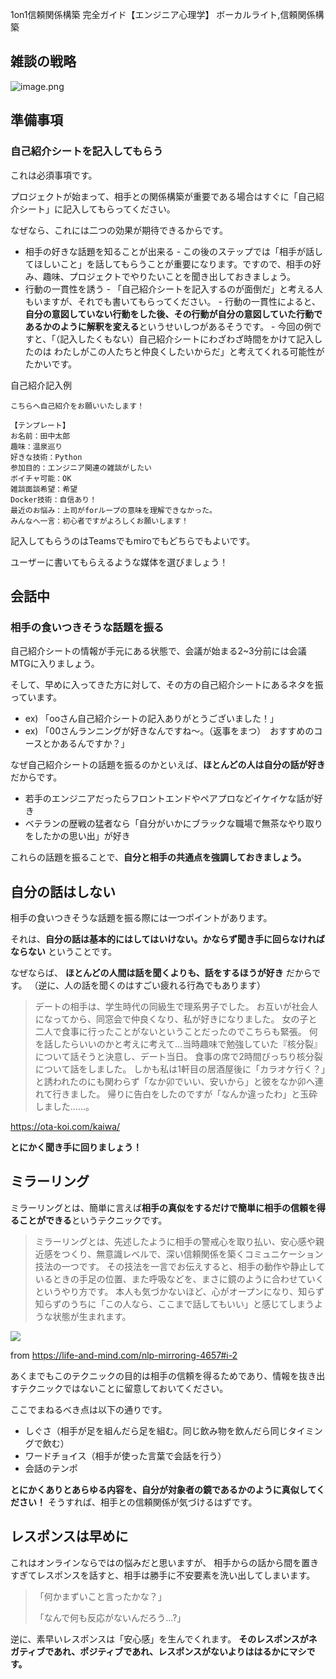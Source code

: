 1on1信頼関係構築 完全ガイド【エンジニア心理学】
ボーカルライト,信頼関係構築


## 雑談の戦略

![image.png](https://qiita-image-store.s3.ap-northeast-1.amazonaws.com/0/1678228/112a90c2-5695-87e6-34e2-2de2bf17d361.png)



## 準備事項

### 自己紹介シートを記入してもらう

これは必須事項です。

プロジェクトが始まって、相手との関係構築が重要である場合はすぐに「自己紹介シート」に記入してもらってください。

なぜなら、これには二つの効果が期待できるからです。

- 相手の好きな話題を知ることが出来る
        - この後のステップでは「相手が話してほしいこと」を話してもらうことが重要になります。ですので、相手の好み、趣味、プロジェクトでやりたいことを聞き出しておきましょう。
- 行動の一貫性を誘う
        - 「自己紹介シートを記入するのが面倒だ」と考える人もいますが、それでも書いてもらってください。
        - 行動の一貫性によると、**自分の意図していない行動をした後、その行動が自分の意図していた行動であるかのように解釈を変える**というせいしつがあるそうです。
        - 今回の例ですと、「（記入したくもない）自己紹介シートにわざわざ時間をかけて記入したのは わたしがこの人たちと仲良くしたいからだ」と考えてくれる可能性がたかいです。


自己紹介記入例


```
こちらへ自己紹介をお願いいたします！

【テンプレート】
お名前：田中太郎
趣味：温泉巡り
好きな技術：Python
参加目的：エンジニア関連の雑談がしたい
ボイチャ可能：OK
雑談面談希望：希望
Docker技術：自信あり！
最近のお悩み：上司がforループの意味を理解できなかった。
みんなへ一言：初心者ですがよろしくお願いします！
```

記入してもらうのはTeamsでもmiroでもどちらでもよいです。

ユーザーに書いてもらえるような媒体を選びましょう！



## 会話中

### 相手の食いつきそうな話題を振る

自己紹介シートの情報が手元にある状態で、会議が始まる2~3分前には会議MTGに入りましょう。

そして、早めに入ってきた方に対して、その方の自己紹介シートにあるネタを振っています。


- ex) 「ooさん自己紹介シートの記入ありがとうございました！」
- ex) 「00さんランニングが好きなんですね～。（返事をまつ）　おすすめのコースとかあるんですか？」


なぜ自己紹介シートの話題を振るのかといえば、**ほとんどの人は自分の話が好き**だからです。

- 若手のエンジニアだったらフロントエンドやペアプロなどイケイケな話が好き
- ベテランの歴戦の猛者なら「自分がいかにブラックな職場で無茶なやり取りをしたかの思い出」が好き

これらの話題を振ることで、**自分と相手の共通点を強調しておきましょう。**



## 自分の話はしない

相手の食いつきそうな話題を振る際には一つポイントがあります。

それは、**自分の話は基本的にはしてはいけない。かならず聞き手に回らなければならない** ということです。

なぜならば、 **ほとんどの人間は話を聞くよりも、話をするほうが好き** だからです。
（逆に、人の話を聞くのはすごい疲れる行為でもあります）


> デートの相手は、学生時代の同級生で理系男子でした。
> お互いが社会人になってから、同窓会で仲良くなり、私が好きになりました。
> 女の子と二人で食事に行ったことがないということだったのでこちらも緊張。
> 何を話したらいいのかと考えに考えて…当時趣味で勉強していた『核分裂』について話そうと決意し、デート当日。
> 食事の席で2時間びっちり核分裂について話をしました。
> しかも私は1軒目の居酒屋後に「カラオケ行く？」と誘われたのにも関わらず「なか卯でいい、安いから」と彼をなか卯へ連れて行きました。
> 帰りに告白をしたのですが「なんか違ったわ」と玉砕しました……。

https://ota-koi.com/kaiwa/

**とにかく聞き手に回りましょう！**


## ミラーリング

ミラーリングとは、簡単に言えば**相手の真似をするだけで簡単に相手の信頼を得ることができる**というテクニックです。

> ミラーリングとは、先述したように相手の警戒心を取り払い、安心感や親近感をつくり、無意識レベルで、深い信頼関係を築くコミュニケーション技法の一つです。
> その技法を一言でお伝えすると、相手の動作や静止しているときの手足の位置、また呼吸などを、まさに鏡のように合わせていくというやり方です。
> 本人も気づかないほど、心がオープンになり、知らず知らずのうちに「この人なら、ここまで話してもいい」と感じてしまうような状態が生まれます。

<img src="https://life-and-mind.com/wp-content/uploads/2017/04/comparison_position001.gif">

from https://life-and-mind.com/nlp-mirroring-4657#i-2

あくまでもこのテクニックの目的は相手の信頼を得るためであり、情報を抜き出すテクニックではないことに留意しておいてください。

ここでまねるべき点は以下の通りです。

- しぐさ（相手が足を組んだら足を組む。同じ飲み物を飲んだら同じタイミングで飲む）
- ワードチョイス（相手が使った言葉で会話を行う）
- 会話のテンポ

**とにかくありとあらゆる内容を、自分が対象者の鏡であるかのように真似してください！**
そうすれば、相手との信頼関係が気づけるはずです。




## レスポンスは早めに

これはオンラインならではの悩みだと思いますが、
相手からの話から間を置きすぎてレスポンスを話すと、相手は勝手に不安要素を洗い出してしまいます。

> 「何かまずいこと言ったかな？」
>
> 「なんで何も反応がないんだろう...?」

逆に、素早いレスポンスは「安心感」を生んでくれます。
**そのレスポンスがネガティブであれ、ポジティブであれ、レスポンスがないよりははるかにマシです。**